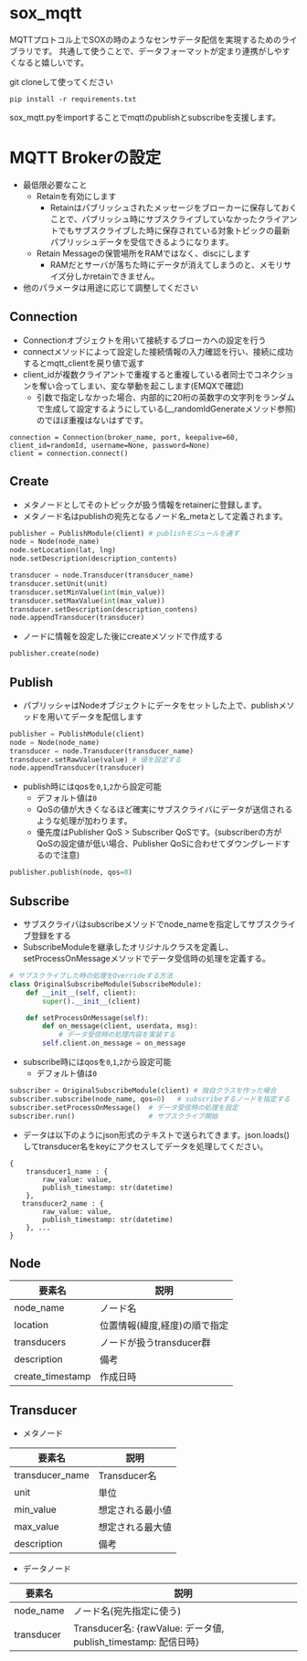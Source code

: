 # sox_mqtt

MQTTプロトコル上でSOXの時のようなセンサデータ配信を実現するためのライブラリです。
共通して使うことで、データフォーマットが定まり連携がしやすくなると嬉しいです。

git cloneして使ってください

```
pip install -r requirements.txt
```
sox_mqtt.pyをimportすることでmqttのpublishとsubscribeを支援します。

# MQTT Brokerの設定
- 最低限必要なこと
  - Retainを有効にします
    - Retainはパブリッシュされたメッセージをブローカーに保存しておくことで、パブリッシュ時にサブスクライブしていなかったクライアントでもサブスクライブした時に保存されている対象トピックの最新パブリッシュデータを受信できるようになります。
  - Retain Messageの保管場所をRAMではなく、discにします
    - RAMだとサーバが落ちた時にデータが消えてしまうのと、メモリサイズ分しかretainできません。
- 他のパラメータは用途に応じて調整してください

## Connection
- Connectionオブジェクトを用いて接続するブローカへの設定を行う
- connectメソッドによって設定した接続情報の入力確認を行い、接続に成功するとmqtt_clientを戻り値で返す
- client_idが複数クライアントで重複すると重複している者同士でコネクションを奪い合ってしまい、変な挙動を起こします(EMQXで確認)
    - 引数で指定しなかった場合、内部的に20桁の英数字の文字列をランダムで生成して設定するようにしている(__randomIdGenerateメソッド参照)のでほぼ重複はないはずです。
```
connection = Connection(broker_name, port, keepalive=60, client_id=randomId, username=None, password=None)
client = connection.connect()
```


## Create
- メタノードとしてそのトピックが扱う情報をretainerに登録します。
- メタノード名はpublishの宛先となるノード名_metaとして定義されます。

```python:create.py
publisher = PublishModule(client) # publishモジュールを通す
node = Node(node_name)
node.setLocation(lat, lng)
node.setDescription(description_contents)
```

``` python:create.py
transducer = node.Transducer(transducer_name)
transducer.setUnit(unit)
transducer.setMinValue(int(min_value))
transducer.setMaxValue(int(max_value))
transducer.setDescription(description_contens)
node.appendTransducer(transducer)
```

- ノードに情報を設定した後にcreateメソッドで作成する
``` python
publisher.create(node)
```


## Publish
- パブリッシャはNodeオブジェクトにデータをセットした上で、publishメソッドを用いてデータを配信します

``` python:publisher.py
publisher = PublishModule(client)
node = Node(node_name)
transducer = node.Transducer(transducer_name)
transducer.setRawValue(value) # 値を設定する
node.appendTransducer(transducer)
```

- publish時にはqosを`0`,`1`,`2`から設定可能
    - デフォルト値は`0`
    - QoSの値が大きくなるほど確実にサブスクライバにデータが送信されるような処理が加わります。
    - 優先度はPublisher QoS > Subscriber QoSです。(subscriberの方がQoSの設定値が低い場合、Publisher QoSに合わせてダウングレードするので注意)

``` python:publisher.py
publisher.publish(node, qos=0)
```

## Subscribe
- サブスクライバはsubscribeメソッドでnode_nameを指定してサブスクライブ登録をする
- SubscribeModuleを継承したオリジナルクラスを定義し、setProcessOnMessageメソッドでデータ受信時の処理を定義する。

``` python:subscriber.py
# サブスクライブした時の処理をOverrideする方法
class OriginalSubscribeModule(SubscribeModule):
    def __init__(self, client):
        super().__init__(client)

    def setProcessOnMessage(self):
        def on_message(client, userdata, msg):
            # データ受信時の処理内容を実装する
        self.client.on_message = on_message
```

- subscribe時にはqosを`0`,`1`,`2`から設定可能
    - デフォルト値は`0`

``` python:subscriber.py
subscriber = OriginalSubscribeModule(client) # 独自クラスを作った場合
subscriber.subscribe(node_name, qos=0)   # subscribeするノードを指定する
subscriber.setProcessOnMessage()  # データ受信時の処理を設定
subscriber.run()                  # サブスクライブ開始
```

- データは以下のようにjson形式のテキストで送られてきます。json.loads()してtransducer名をkeyにアクセスしてデータを処理してください。
```
{
    transducer1_name : {
        raw_value: value,
        publish_timestamp: str(datetime)  
    },
   transducer2_name : {
        raw_value: value,
        publish_timestamp: str(datetime)  
    }, ... 
}
```


## Node
|要素名|説明|
|----|----|
|node_name|ノード名|
|location|位置情報(緯度,経度)の順で指定|
|transducers|ノードが扱うtransducer群|
|description|備考|
|create_timestamp|作成日時|

## Transducer
- メタノード


|要素名|説明|
|----|----|
|transducer_name|Transducer名|
|unit|単位|
|min_value|想定される最小値|
|max_value|想定される最大値|
|description|備考|

- データノード

|要素名|説明|
|----|----|
|node_name|ノード名(宛先指定に使う)|
|transducer|Transducer名: {rawValue: データ値, publish_timestamp: 配信日時} |